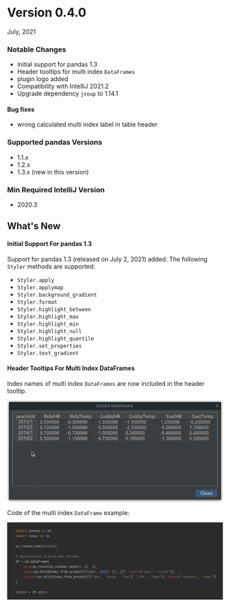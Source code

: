 # Version 0.4.0

July, 2021

### Notable Changes

* Initial support for pandas 1.3
* Header tooltips for multi index `DataFrames`
* plugin logo added
* Compatibility with IntelliJ 2021.2
* Upgrade dependency `jsoup` to 1.14.1

#### Bug fixes
* wrong calculated multi index label in table header

### Supported pandas Versions
* 1.1.x
* 1.2.x
* 1.3.x (new in this version)

### Min Required IntelliJ Version
* 2020.3

## What's New

#### Initial Support For pandas 1.3
Support for pandas 1.3 (released on July 2, 2021) added. The following `Styler` methods are supported:
- `Styler.apply`
- `Styler.applymap`
- `Styler.background_gradient`
- `Styler.format`
- `Styler.highlight_between`
- `Styler.highlight_max`
- `Styler.highlight_min`
- `Styler.highlight_null`
- `Styler.highlight_quantile`
- `Styler.set_properties`
- `Styler.text_gradient`

#### Header Tooltips For Multi Index DataFrames
Index names of multi index `DataFrames` are now included in the header tooltip.

![x](./images/header_tooltips.gif)

Code of the multi index `DataFrame` example:

![x](./images/multi_index_code_snippet.png)
